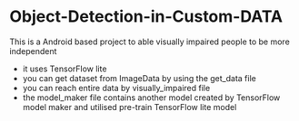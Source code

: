 # Object-Detection-in-Custom-DATA
This is a Android based project to able visually impaired people to be more independent 
- it uses TensorFlow lite 
- you can get dataset from ImageData by using the get_data file 
- you can reach entire data by visually_impaired file
- the model_maker file contains another model created by TensorFlow model maker and utilised pre-train TensorFlow lite model 
